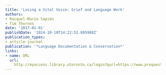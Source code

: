 ```yaml
---
title: 'Losing a Vital Voice: Grief and Language Work'
authors:
- Racquel-María Sapién
- Tim Thornes
date: '2017-01-01'
publishDate: '2024-10-10T14:22:53.895988Z'
publication_types:
- article-journal
publication: '*Language Documentation & Conservation*'
links:
- name: URL
  url: 
    http://myaccess.library.utoronto.ca/login?qurl=https://www.proquest.com/docview/2034276724?accountid=14771&bdid=38382&_bd=Zv%2B4sXUEO9nJVGJku7VuqXCwPFU%3D
---
```

